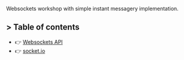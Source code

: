 Websockets workshop with simple instant messagery implementation.

## > Table of contents

- :point_right: [Websockets API](https://developer.mozilla.org/en-US/docs/Web/API/WebSockets_API)
- :point_right: [socket.io](https://socket.io/)
